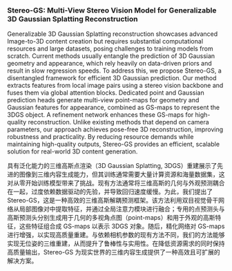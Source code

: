 ### Stereo-GS: Multi-View Stereo Vision Model for Generalizable 3D Gaussian Splatting Reconstruction

Generalizable 3D Gaussian Splatting reconstruction showcases advanced Image-to-3D content creation but requires substantial computational resources and large datasets, posing challenges to training models from scratch. Current methods usually entangle the prediction of 3D Gaussian geometry and appearance, which rely heavily on data-driven priors and result in slow regression speeds. To address this, we propose  Stereo-GS, a disentangled framework for efficient 3D Gaussian prediction. Our method extracts features from local image pairs using a stereo vision backbone and fuses them via global attention blocks. Dedicated point and Gaussian prediction heads generate multi-view point-maps for geometry and Gaussian features for appearance, combined as GS-maps to represent the 3DGS object. A refinement network enhances these GS-maps for high-quality reconstruction. Unlike existing methods that depend on camera parameters, our approach achieves pose-free 3D reconstruction, improving robustness and practicality. By reducing resource demands while maintaining high-quality outputs,  Stereo-GS provides an efficient, scalable solution for real-world 3D content generation.

具有泛化能力的三维高斯点渲染（3D Gaussian Splatting, 3DGS）重建展示了先进的图像到三维内容生成能力，但其训练通常需要大量计算资源和海量数据集，这对从零开始训练模型带来了挑战。现有方法通常将三维高斯的几何与外观预测耦合在一起，过度依赖数据驱动的先验，并导致回归速度缓慢。为此，我们提出了 Stereo-GS，这是一种高效的三维高斯解耦预测框架。该方法利用双目视觉骨干网络从局部图像对中提取特征，并通过全局注意力模块进行融合；专用的点预测头与高斯预测头分别生成用于几何的多视角点图（point-maps）和用于外观的高斯特征，这些特征组合成 GS-maps 以表示 3DGS 对象。随后，精化网络对 GS-maps 进行增强，以实现高质量重建。与依赖相机参数的现有方法不同，我们的方法能够实现无位姿的三维重建，从而提升了鲁棒性与实用性。在降低资源需求的同时保持高质量输出，Stereo-GS 为现实世界的三维内容生成提供了一种高效且可扩展的解决方案。
